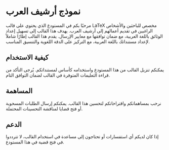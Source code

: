 # نموذج أرشيف العرب
مرحبًا بكم في المستودع الذي يحتوي على قالب LaTeX مخصص للباحثين والأشخاص الراغبين في تقديم أعمالهم إلى أرشيف العرب. يهدف هذا القالب إلى تسهيل إعداد الوثائق باللغة العربية، مع ضمان توافقها مع معايير الإرسال.
يقدم هذا القالب إطارًا شاملاً لإعداد مستنداتك باللغة العربية، مع التركيز على الدقة اللغوية والتنسيق المناسب.

## كيفية الاستخدام
يمكنكم تنزيل القالب من هذا المستودع واستخدامه كأساس لمستنداتكم. يُرجى التأكد من قراءة التعليمات المتوفرة في القالب لضمان التوافق التام.

## المساهمة
نرحب بمساهماتكم واقتراحاتكم لتحسين هذا القالب. يمكنكم إرسال الطلبات المسحوبة أو فتح قضايا لمناقشة التحسينات المحتملة.

## الدعم
إذا كان لديكم أي استفسارات أو تحتاجون إلى مساعدة في استخدام القالب، لا تترددوا في فتح قضية في هذا المستودع.
